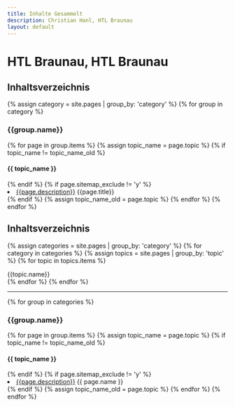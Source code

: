 ```yaml
---
title: Inhalte Gesammelt
description: Christian Hanl, HTL Braunau
layout: default
---
```


# HTL Braunau, HTL Braunau

## Inhaltsverzeichnis

{% assign category = site.pages | group_by: 'category' %}
{% for group in category %}
<h3>{{group.name}}</h3>
{% for page in group.items %}
{% assign topic_name = page.topic %}
{% if topic_name != topic_name_old %}
<h4>{{ topic_name }}</h4>
{% endif %}
{% if page.sitemap_exclude != 'y' %}
<li><a href="{{page.url}}">{{page.description}}</a> {{page.title}}</li>
{% endif %}
{% assign topic_name_old = page.topic %}
{% endfor %}
{% endfor %}


## Inhaltsverzeichnis

{% assign categories = site.pages | group_by: 'category' %}
{% for category in categories %}
{% assign topics = site.pages | group_by: 'topic' %}
{% for topic in topics.items %}
<div>{{topic.name}}</div>
{% endfor %}
{% endfor %}

----

{% for group in categories %}
<h3>{{group.name}}</h3>
{% for page in group.items %}
{% assign topic_name = page.topic %}
{% if topic_name != topic_name_old %}
<h4>{{ topic_name }}</h4>
{% endif %}
{% if page.sitemap_exclude != 'y' %}
<li><a href="{{page.url}}">{{page.description}}</a> {{ page.name }}</li>
{% endif %}
{% assign topic_name_old = page.topic %}
{% endfor %}
{% endfor %}
